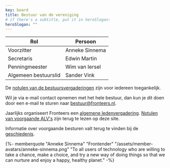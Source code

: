 ```yaml
---
key: board
title: Bestuur van de vereniging
# if there's a subtitle, put it in heroSlogan:
heroSlogan: ""
---
```


| Rol           | Persoon        | 
|---------------|----------------|
| Voorzitter    | Anneke Sinnema |
| Secretaris    | Edwin Martin   |
| Penningmeester  | Wim van Iersel   |
| Algemeen bestuurslid| Sander Vink    |

De [notulen van de bestuursvergaderingen](/nl/vereniging/bestuur/notulen) zijn voor iedereen toegankelijk.

Wil je via e-mail contact opnemen met het hele bestuur, dan kun je dit doen door een e-mail te sturen naar <bestuur@fronteers.nl>. 

Jaarlijks organiseert Fronteers een [algemene ledenvergadering](/nl/vereniging/alv). [Notulen van voorgaande ALV's](/nl/vereniging/bestuur/notulen) zijn terug te lezen op deze site.

Informatie over voorgaande besturen valt terug te vinden bij de [geschiedenis](/nl/vereniging/geschiedenis).

{%- memberquote "Anneke Sinnema" "Frontender" "/assets/member-avatars/anneke-sinnema.png" "To all users of technology who are willing to take a chance, make a choice, and try a new way of doing things so that we can nurture and enjoy a happy, healthy planet." -%}
